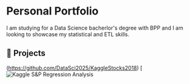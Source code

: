 
# Personal Portfolio
I am studying for a Data Science bacherlor's degree with BPP and I am looking to showcase my statistical and ETL skills.


## 📌 Projects

(https://github.com/DataSci2025/KaggleStocks2018)
[![Kaggle S&P Regression Analysis](https://github.com/jigar-sable/Portfolio-Website/search?l=html)



